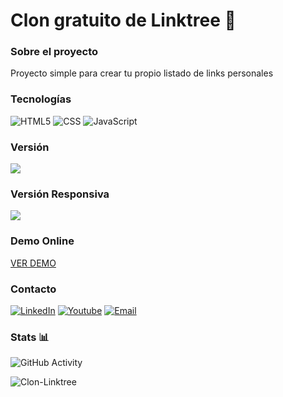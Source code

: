 <h1>Clon gratuito de Linktree 🚀</h1>

### Sobre el proyecto
Proyecto simple para crear tu propio listado de links personales

### Tecnologías
  ![HTML5](https://img.shields.io/badge/-HTML5-333333?style=flat&logo=HTML5)
  ![CSS](https://img.shields.io/badge/-CSS-333333?style=flat&logo=CSS3&logoColor=1572B6)
  ![JavaScript](https://img.shields.io/badge/-JavaScript-333333?style=flat&logo=javascript)

### Versión

<img src="https://i.imgur.com/IU7ojRh.png">

### Versión Responsiva

<img src="https://i.imgur.com/Z3MOyit.png">

### Demo Online

<a href="https://dvezzoni.com/info" target="_blank">VER DEMO</a>

### Contacto
<a href="https://www.linkedin.com/in/dvezzoni/"><img alt="LinkedIn" src="https://img.shields.io/badge/LinkedIn-@dvezzoni-blue?style=flat-square&logo=linkedin"></a>
<a href="https://www.youtube.com/@QARMY-UC"><img alt="Youtube" src="https://img.shields.io/badge/Youtube-QARMY-blue?style=flat-square&logo=youtube"></a>
<a href="mailto:info@dvezzoni.com"><img alt="Email" src="https://img.shields.io/badge/Gmail-info@dvezzoni.com-blue?style=flat-square&logo=gmail"></a>  

### Stats 📊
![GitHub Activity](https://github-readme-stats.vercel.app/api?username=dvezzoni&show_icons=true)
<p align="left"> <img src="https://komarev.com/ghpvc/?username=dvezzoni&label=Repo%20views&color=0e75b6&style=flat" alt="Clon-Linktree" /> </p>
